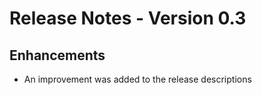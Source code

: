 # Release Notes - Version 0.3

## Enhancements
- An improvement was added to the release descriptions
